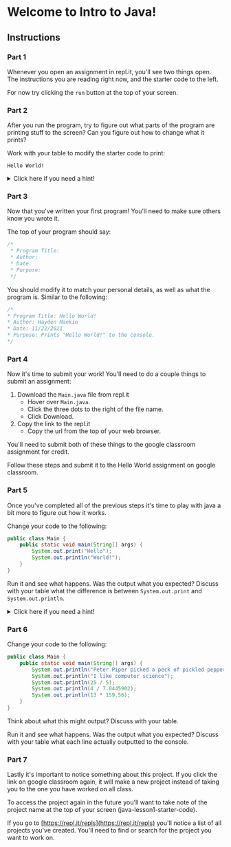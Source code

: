 # Welcome to Intro to Java!

## Instructions

### Part 1

Whenever you open an assignment in repl.it, you'll see two things open. The instructions you are reading right now, and the starter code to the left.

For now try clicking the `run` button at the top of your screen.

### Part 2

After you run the program, try to figure out what parts of the program are printing stuff to the screen? Can you figure out how to change what it prints?

Work with your table to modify the starter code to print:

```
Hello World!
```

<details>
<summary>Click here if you need a hint!</summary>
<pre>
<code>System.out.println("message");
</code></pre>
<p>will print "message" to the console. </p>
<p>You can remove all of the lines that start with <code>System.out.println</code> from the code to make it stop printing the messages out. However the following lines of code are <b>mandatory</b> and cannot be removed:</p>
<pre><code>public class Main {
    public static void main(String[] args) {
        
    }
}
</code></pre>
</details>

### Part 3

Now that you've written your first program! You'll need to make sure others know you wrote it.

The top of your program should say:

```java
/*
 * Program Title: 
 * Author: 
 * Date: 
 * Purpose: 
 */
 ```

 You should modify it to match your personal details, as well as what the program is. Similar to the following:

 ```java
 /*
 * Program Title: Hello World!
 * Author: Hayden Mankin
 * Date: 11/22/2021
 * Purpose: Prints "Hello World!" to the console.
 */
 ```

### Part 4

Now it's time to submit your work! You'll need to do a couple things to submit an assignment:

1. Download the `Main.java` file from repl.it
    * Hover over `Main.java`.
    * Click the three dots to the right of the file name.
    * Click Download.
2. Copy the link to the repl.it
    * Copy the url from the top of your web browser.

You'll need to submit both of these things to the google classroom assignment for credit.

Follow these steps and submit it to the Hello World assignment on google classroom.

### Part 5

Once you've completed all of the previous steps it's time to play with java a bit more to figure out how it works.

Change your code to the following:

```java
public class Main {
    public static void main(String[] args) {
        System.out.print("Hello");
        System.out.println("World!");
    }
}
```

Run it and see what happens. Was the output what you expected? Discuss with your table what the difference is between `System.out.print` and `System.out.println`.

<details>
<summary>Click here if you need a hint!</summary>
<p>Make sure you notice the distinction on each line. <code>print</code> and <code>println</code> are different becuase one has an <code>ln</code> at the end.</p>
<p>The <code>ln</code> is short for line.</p>
<p>Try changing the <code>print</code> to <code>print</code> and vice versa. How does the output change?</p>
</details>

### Part 6

Change your code to the following:

```java
public class Main {
    public static void main(String[] args) {
        System.out.println("Peter Piper picked a peck of pickled peppers.");
        System.out.println("I like computer science");
        System.out.println(25 / 5);
        System.out.println(4 / 7.0445902);
        System.out.println(13 * 159.56);
    }
}
```

Think about what this might output? Discuss with your table.

Run it and see what happens. Was the output what you expected? Discuss with your table what each line actually outputted to the console.

### Part 7

Lastly it's important to notice something about this project. If you click the link on google classroom again, it will make a new project instead of taking you to the one you have worked on all class.

To access the project again in the future you'll want to take note of the project name at the top of your screen (java-lesson1-starter-code).

If you go to [https://repl.it/repls](https://repl.it/repls) you'll notice a list of all projects you've created. You'll need to find or search for the project you want to work on.